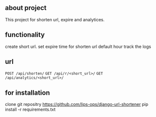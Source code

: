 

## about project
This  project for shorten url, expire and analytices.

## functionality
create short url.
set expire time for shorten url default  hour
track the logs

## url
`POST /api/shorten/`
`GET /api/r/<short_url>/`
`GET /api/analytics/<short_url>/`

## for installation
clone git repositry  https://github.com/lips-ops/django-url-shortener
pip install -r requirements.txt
